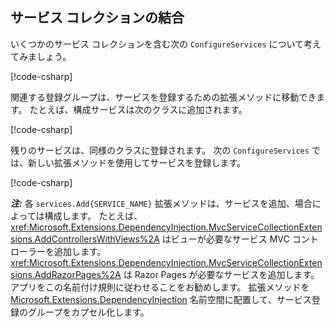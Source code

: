 <a name="csc"></a>

## <a name="combining-service-collection"></a>サービス コレクションの結合

いくつかのサービス コレクションを含む次の `ConfigureServices` について考えてみましょう。

[!code-csharp[](~/fundamentals/configuration/index/samples/3.x/ConfigSample/Startup2.cs?name=snippet)]

関連する登録グループは、サービスを登録するための拡張メソッドに移動できます。 たとえば、構成サービスは次のクラスに追加されます。

[!code-csharp[](~/fundamentals/configuration/index/samples/3.x/ConfigSample/Options/MyConfgServiceCollectionExtensions.cs)]

残りのサービスは、同様のクラスに登録されます。 次の `ConfigureServices` では、新しい拡張メソッドを使用してサービスを登録します。

[!code-csharp[](~/fundamentals/configuration/index/samples/3.x/ConfigSample/Startup4.cs?name=snippet)]

***注:*** 各 `services.Add{SERVICE_NAME}` 拡張メソッドは、サービスを追加、場合によっては構成します。 たとえば、<xref:Microsoft.Extensions.DependencyInjection.MvcServiceCollectionExtensions.AddControllersWithViews%2A> はビューが必要なサービス MVC コントローラーを追加します。 <xref:Microsoft.Extensions.DependencyInjection.MvcServiceCollectionExtensions.AddRazorPages%2A> は Razor Pages が必要なサービスを追加します。 アプリをこの名前付け規則に従わせることをお勧めします。 拡張メソッドを [Microsoft.Extensions.DependencyInjection](/dotnet/api/microsoft.extensions.dependencyinjection) 名前空間に配置して、サービス登録のグループをカプセル化します。